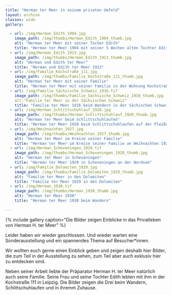 ```yaml
---
title: "Herman ter Meer in seinem privaten Umfeld"
layout: archive
classes: wide
gallery:

  - url: /img/Herman_Edith_1904.jpg
    image_path: /img/thumbs/Herman_Edith_1904_thumb.jpg
    alt: "Herman ter Meer mit seiner Tocher Edith"
    title: "Herman ter Meer 1904 mit seiner 5 Wochen alten Tochter Edith"
  - url: /img/Herman_Edith_1913.jpg
    image_path: /img/thumbs/Herman_Edith_1913_thumb.jpg
    alt: "Herman und Edith ter Meer"
    title: "Herman und Edith ter Meer 1913"
  - url: /img/Familie_Kochstraße_111.jpg
    image_path: /img/thumbs/Familie_Kochstraße_111_thumb.jpg
    alt: "Herman ter Meer mit seiner Familie"
    title: "Herman ter Meer mit seiner Familie in der Wohnung Kochstraße 111"
  - url: /img/Familie_Sächsische_Schweiz_1916.tif
    image_path: /img/thumbs/Familie_Sächsische_Schweiz_1916_thumb.jpg
    alt:"Familie ter Meer in der Sächsischen Schweiz"
    title: "Familie ter Meer 1916 beim Wandern in der Sächischen Schweiz"
  - url: /img/Herman_Schlittschuhlauf_1920.jpg
    image_path: /img/thumbs/Herman_Schlittschuhlauf_1920_thumb.jpg
    alt: "Herman ter Meer beim Schlittschuhlaufen"
    title: "Herman ter Meer 1920 beim Schlittschuhlaufen auf der Pleiße"
  - url: /img/Weihnachten_1927.jpg
    image_path: /img/thumbs/Weihnachten_1927_thumb.jpg
    alt: "Herman ter Meer im Kreise seiner Familie"
    title: "Herman ter Meer im Kreise seiner Familie an Weihnachten 1927"
  - url: /img/Herman_Scheveningen_1928.tif
    image_path: /img/thumbs/Herman_Scheveningen_1928_thumb.jpg
    alt: "Herman ter Meer in Scheveningen"
    title: "Herman ter Meer 1929 in Scheveningen an der Nordsee"
  - url: /img/Familie_Dolomiten_1929.jpg
    image_path: /img/thumbs/Familie_Dolomiten_1929_thumb.jpg
    alt: "Familie ter Meer in den Dolomiten"
    title: "Familie ter Meer 1929 in den Dolomiten"
  - url: /img/Herman_1930.tif
    image_path: /img/thumbs/Herman_1930_thumb.jpg
    alt: "Herman ter Meer 1930"
    title: "Herman ter Meer 1930 beim Wandern"

---
```


{% include gallery caption="Die Bilder zeigen Einblicke in das Privatleben von Herman H. ter Meer" %}

Leider haben wir wieder geschlossen. Und wieder warten eine Sonderausstellung und ein spannendes Thema auf Besucher*innen.

Wir wollten euch gerne einen Einblick geben und zeigen deshalb hier Bilder, die zum Teil in der Ausstellung zu sehen, zum Teil aber auch exklusiv hier zu entdecken sind.

Neben seiner Arbeit liebte der Präparator Herman H. ter Meer natürlich auch seine Familie. Seine Frau und seine Tochter Edith lebten mit ihm in der Kochstraße 111 in Leipzig. Die Bilder zeigen die Drei beim Wandern, Schlittschuhlaufen und in ihremm Zuhause.
